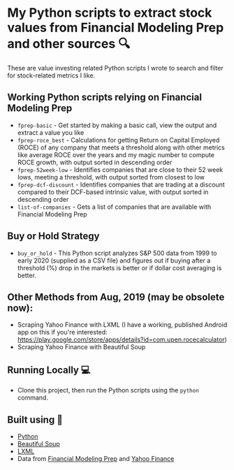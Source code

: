 # My Python scripts to extract stock values from Financial Modeling Prep and other sources 🔍

These are value investing related Python scripts I wrote to search and filter for stock-related metrics I like.

## Working Python scripts relying on Financial Modeling Prep 

- `fprep-basic` - Get started by making a basic call, view the output and extract a value you like
- `fprep-roce_best` - Calculations for getting Return on Capital Employed (ROCE) of any company that meets a threshold along with other metrics like average ROCE over the years and my magic number to compute ROCE growth, with output sorted in descending order
- `fprep-52week-low` - Identifies companies that are close to their 52 week lows, meeting a threshold, with output sorted from closest to low
- `fprep-dcf-discount` - Identifies companies that are trading at a discount compared to their DCF-based intrinsic value, with output sorted in descending order
- `list-of-companies` - Gets a list of companies that are available with Financial Modeling Prep

## Buy or Hold Strategy

- `buy_or_hold` - This Python script analyzes S&P 500 data from 1999 to early 2020 (supplied as a CSV file) and figures out if buying after a threshold (%) drop in the markets is better or if dollar cost averaging is better.

## Other Methods from Aug, 2019 (may be obsolete now):

- Scraping Yahoo Finance with LXML (I have a working, published Android app on this if you're interested: https://play.google.com/store/apps/details?id=com.upen.rocecalculator)
- Scraping Yahoo Finance with Beautiful Soup

## Running Locally 💻

- Clone this project, then run the Python scripts using the `python` command.

## Built using 🧰

- [Python](https://python.org/)
- [Beautiful Soup](https://www.crummy.com/software/BeautifulSoup/bs4/doc/)
- [LXML](https://lxml.de)
- Data from [Financial Modeling Prep](https://financialmodelingprep.com) and [Yahoo Finance](https://finance.yahoo.com)
